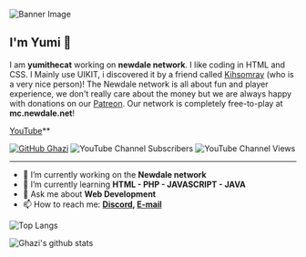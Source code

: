![Banner Image](https://files.newdale.net/NDstatus/online.png)

## I'm Yumi 🎉

I am **yumithecat** working on **newdale network**. I like coding in HTML and CSS. I Mainly use UIKIT, i discovered it by a friend called [Kihsomray](https://github.com/Kihsomray) (who is a very nice person)! The Newdale network is all about fun and player experience, we don't really care about the money but we are always happy with donations on our [Patreon](https://www.patreon.com/yumithecat). Our network is completely free-to-play at **mc.newdale.net**!

[YouTube](https://www.youtube.com/channel/UC5U8uFFen9fKmw8neD0bDQA)**

[![GitHub Ghazi](https://img.shields.io/github/followers/yumithecat?label=follow&style=social)](https://github.com/gkhan205)
![YouTube Channel Subscribers](https://img.shields.io/youtube/channel/subscribers/UC5U8uFFen9fKmw8neD0bDQA?style=social)
![YouTube Channel Views](https://img.shields.io/youtube/channel/views/UC5U8uFFen9fKmw8neD0bDQA?style=social)

---

- 🔭 I’m currently working on the **Newdale network**
- 🌱 I’m currently learning **HTML - PHP - JAVASCRIPT - JAVA**
- 💬 Ask me about **Web Development**
- 📫 How to reach me:
  **[Discord](https://newdale.net/discord), [E-mail](https://newdale.net/contact)**

![Top Langs](https://github-readme-stats.vercel.app/api/top-langs/?username=yumithecat&layout=compact&theme=dark&hide_border=true)

![Ghazi's github stats](https://github-readme-stats.vercel.app/api?username=yumithecat&show_icons=true&hide_border=true&theme=dark)
